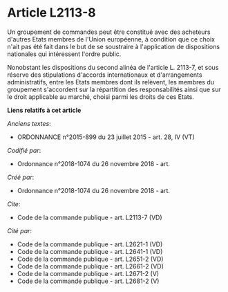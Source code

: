 # Article L2113-8

Un groupement de commandes peut être constitué avec des acheteurs d'autres Etats membres de l'Union européenne, à condition
que ce choix n'ait pas été fait dans le but de se soustraire à l'application de dispositions nationales qui intéressent
l'ordre public. 

Nonobstant les dispositions du second alinéa de l'article L. 2113-7, et sous réserve des stipulations d'accords
internationaux et d'arrangements administratifs, entre les Etats membres dont ils relèvent, les membres du groupement
s'accordent sur la répartition des responsabilités ainsi que sur le droit applicable au marché, choisi parmi les droits de
ces Etats.

**Liens relatifs à cet article**

_Anciens textes_:

  - ORDONNANCE n°2015-899 du 23 juillet 2015 - art. 28, IV (VT)

_Codifié par_:

  - Ordonnance n°2018-1074 du 26 novembre 2018 - art.

_Créé par_:

  - Ordonnance n°2018-1074 du 26 novembre 2018 - art.

_Cite_:

  - Code de la commande publique - art. L2113-7 (VD)

_Cité par_:

  - Code de la commande publique - art. L2621-1 (VD)
  - Code de la commande publique - art. L2641-1 (VD)
  - Code de la commande publique - art. L2651-2 (VD)
  - Code de la commande publique - art. L2661-2 (VD)
  - Code de la commande publique - art. L2671-2 (V)
  - Code de la commande publique - art. L2681-2 (V)
